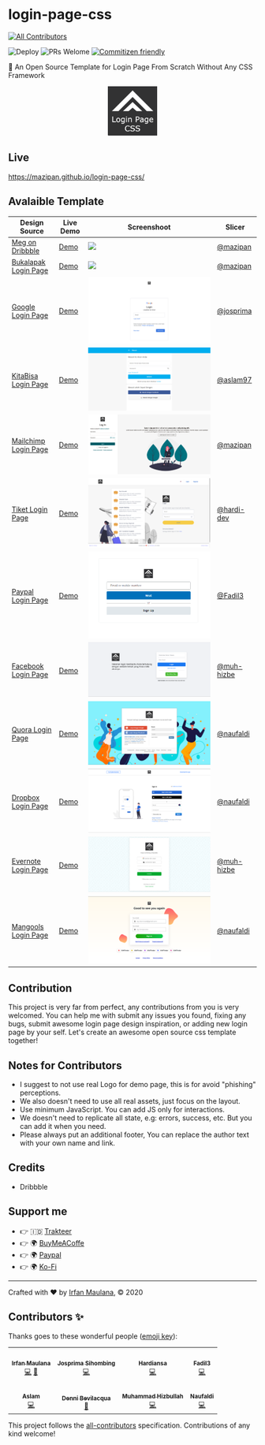 # login-page-css

<!-- ALL-CONTRIBUTORS-BADGE:START - Do not remove or modify this section -->

[![All Contributors](https://img.shields.io/badge/all_contributors-8-green.svg)](#contributors)

<!-- ALL-CONTRIBUTORS-BADGE:END -->

![Deploy](https://github.com/mazipan/login-page-css/workflows/Deploy/badge.svg?branch=master) ![PRs Welome](https://img.shields.io/badge/PRs-welcome-brightgreen.svg) [![Commitizen friendly](https://img.shields.io/badge/commitizen-friendly-brightgreen.svg)](http://commitizen.github.io/cz-cli/)

🔐 An Open Source Template for Login Page From Scratch Without Any CSS Framework

<p align="center">
 <img src="src/assets/logo.png" width="100"/>
</p>

## Live

https://mazipan.github.io/login-page-css/

## Avalaible Template

| Design Source                                                              | Live Demo                                                                 | Screenshoot                         | Slicer                                      |
| -------------------------------------------------------------------------- | ------------------------------------------------------------------------- | ----------------------------------- | ------------------------------------------- |
| [Meg on Dribbble](https://dribbble.com/shots/3666951-Log-in-to-your-store) | [Demo](https://mazipan.github.io/login-page-css/01-shopify/index.html)    | ![](screenshoots/01-shopify.png)    | [@mazipan](https://github.com/mazipan/)     |
| [Bukalapak Login Page](https://www.bukalapak.com/login)                    | [Demo](https://mazipan.github.io/login-page-css/02-bukalapak/index.html)  | ![](screenshoots/02-bukalapak.png)  | [@mazipan](https://github.com/mazipan/)     |
| [Google Login Page](https://www.google.co.id/login)                        | [Demo](https://mazipan.github.io/login-page-css/03-google/index.html)     | ![](screenshoots/03-google.png)     | [@josprima](https://github.com/josprima/)   |
| [KitaBisa Login Page](https://kitabisa.com/login)                          | [Demo](https://mazipan.github.io/login-page-css/04-kitabisa/index.html)   | ![](screenshoots/04-kitabisa.png)   | [@aslam97](https://github.com/aslam97/)     |
| [Mailchimp Login Page](https://login.mailchimp.com/)                       | [Demo](https://mazipan.github.io/login-page-css/05-mailchimp/index.html)  | ![](screenshoots/05-mailchimp.png)  | [@mazipan](https://github.com/mazipan/)     |
| [Tiket Login Page](https://tix.tiket.com/login)                            | [Demo](https://mazipan.github.io/login-page-css/06-tiket/index.html)      | ![](screenshoots/06-tiket.png)      | [@hardi-dev](https://github.com/hardi-dev/) |
| [Paypal Login Page](https://www.paypal.com/en/signin)                      | [Demo](https://mazipan.github.io/login-page-css/07-paypal/index.html)     | ![](screenshoots/07-paypal.png)     | [@Fadil3](https://github.com/Fadil3/)       |
| [Facebook Login Page](https://web.facebook.com/?_rdc=1&_rdr)               | [Demo](https://mazipan.github.io/login-page-css/08-facebook/index.html)   | ![](screenshoots/08-facebook.png)   | [@muh-hizbe](https://github.com/muh-hizbe/) |
| [Quora Login Page](https://id.quora.com)                  | [Demo](https://mazipan.github.io/login-page-css/10-quora-indo/index.html) | ![](screenshoots/10-quora-indo.png) | [@naufaldi](https://github.com/naufaldi/)   |
| [Dropbox Login Page](https://www.dropbox.com/login)                  | [Demo](https://mazipan.github.io/login-page-css/11-dropbox/index.html) | ![](screenshoots/11-dropbox.png) | [@naufaldi](https://github.com/naufaldi/)   |
| [Evernote Login Page](https://www.evernote.com/Login.action)                  | [Demo](https://mazipan.github.io/login-page-css/12-evernote/index.html) | ![](screenshoots/12-evernote.png) | [@muh-hizbe](https://github.com/muh-hizbe/)   |
| [Mangools Login Page](https://mangools.com/users/sign_in)                  | [Demo](https://mazipan.github.io/login-page-css/13-mangools/index.html) | ![](screenshoots/13-mangools.png) | [@naufaldi](https://github.com/naufaldi/)   |

## Contribution

This project is very far from perfect, any contributions from you is very welcomed. You can help me with submit any issues you found, fixing any bugs, submit awesome login page design inspiration, or adding new login page by your self.
Let's create an awesome open source css template together!

## Notes for Contributors

- I suggest to not use real Logo for demo page, this is for avoid "phishing" perceptions.
- We also doesn't need to use all real assets, just focus on the layout.
- Use minimum JavaScript. You can add JS only for interactions.
- We doesn't need to replicate all state, e.g: errors, success, etc. But you can add it when you need.
- Please always put an additional footer, You can replace the author text with your own name and link.

## Credits

- Dribbble

## Support me

- 👉 🇮🇩 [Trakteer](https://trakteer.id/mazipan?utm_source=github)
- 👉 🌍 [BuyMeACoffe](https://www.buymeacoffee.com/mazipan?utm_source=github)
- 👉 🌍 [Paypal](https://www.paypal.me/mazipan?utm_source=github)
- 👉 🌍 [Ko-Fi](https://ko-fi.com/mazipan)

---

Crafted with ❤️ by [Irfan Maulana](https://mazipan.space/), © 2020

## Contributors ✨

Thanks goes to these wonderful people ([emoji key](https://allcontributors.org/docs/en/emoji-key)):

<!-- ALL-CONTRIBUTORS-LIST:START - Do not remove or modify this section -->
<!-- prettier-ignore-start -->
<!-- markdownlint-disable -->
<table>
  <tr>
    <td align="center"><a href="https://mazipan.space"><img src="https://avatars0.githubusercontent.com/u/7221389?v=4" width="64px;" alt=""/><br /><sub><b>Irfan Maulana</b></sub></a><br /><a href="https://github.com/mazipan/login-page-css/commits?author=mazipan" title="Code">💻</a> <a href="https://github.com/mazipan/login-page-css/pulls?q=is%3Apr+reviewed-by%3Amazipan" title="Reviewed Pull Requests">👀</a></td>
    <td align="center"><a href="https://github.com/josprima"><img src="https://avatars2.githubusercontent.com/u/29558962?v=4" width="64px;" alt=""/><br /><sub><b>Josprima Sihombing</b></sub></a><br /><a href="https://github.com/mazipan/login-page-css/commits?author=josprima" title="Code">💻</a></td>
    <td align="center"><a href="https://github.com/hardi-dev"><img src="https://avatars0.githubusercontent.com/u/9802488?v=4" width="64px;" alt=""/><br /><sub><b>Hardiansa</b></sub></a><br /><a href="https://github.com/mazipan/login-page-css/commits?author=hardi-dev" title="Code">💻</a></td>
    <td align="center"><a href="https://github.com/Fadil3"><img src="https://avatars2.githubusercontent.com/u/55126764?v=4" width="64px;" alt=""/><br /><sub><b>Fadil3</b></sub></a><br /><a href="https://github.com/mazipan/login-page-css/commits?author=Fadil3" title="Code">💻</a></td>
  </tr>
  <tr>
    <td align="center"><a href="http://aslam.tech"><img src="https://avatars1.githubusercontent.com/u/25027592?v=4" width="64px;" alt=""/><br /><sub><b>Aslam</b></sub></a><br /><a href="https://github.com/mazipan/login-page-css/commits?author=Aslam97" title="Code">💻</a></td>
    <td align="center"><a href="https://github.com/dennib"><img src="https://avatars2.githubusercontent.com/u/13068594?v=4" width="64px;" alt=""/><br /><sub><b>Denni Bevilacqua</b></sub></a><br /><a href="https://github.com/mazipan/login-page-css/issues?q=author%3Adennib" title="Bug reports">🐛</a></td>
    <td align="center"><a href="http://hizbe.dev"><img src="https://avatars2.githubusercontent.com/u/37175249?v=4" width="64px;" alt=""/><br /><sub><b>Muhammad Hizbullah</b></sub></a><br /><a href="https://github.com/mazipan/login-page-css/commits?author=muh-hizbe" title="Code">💻</a></td>
    <td align="center"><a href="http://kureview.web.id"><img src="https://avatars0.githubusercontent.com/u/13159420?v=4" width="64px;" alt=""/><br /><sub><b>Naufaldi</b></sub></a><br /><a href="https://github.com/mazipan/login-page-css/commits?author=naufaldi" title="Code">💻</a></td>
  </tr>
</table>

<!-- markdownlint-enable -->
<!-- prettier-ignore-end -->

<!-- ALL-CONTRIBUTORS-LIST:END -->

This project follows the [all-contributors](https://github.com/all-contributors/all-contributors) specification. Contributions of any kind welcome!
